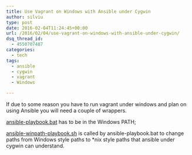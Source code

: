 ```yaml
---
title: Use Vagrant on Windows with Ansible under Cygwin
author: silviu
type: post
date: 2016-02-04T11:24:45+00:00
url: /2016/02/04/use-vagrant-on-windows-with-ansible-under-cygwin/
dsq_thread_id:
  - 4550707487
categories:
  - tech
tags:
  - ansible
  - cygwin
  - vagrant
  - Windows

---
```

If due to some reason you have to run vagrant under windows and plan on using Ansible you will need a couple of wrappers.

[ansible-playbook.bat][1] has to be in the Windows PATH;

[ansible-winpath-playbook.sh][2] is called by ansible-playbook.bat to change paths from Windows style paths to *nix style paths that ansible under cygwin can understand.

 [1]: https://gist.github.com/filviu/20f8aca03b72069998b3#file-ansible-playbook-bat
 [2]: https://gist.github.com/filviu/20f8aca03b72069998b3#file-ansible-winpath-playbook-sh